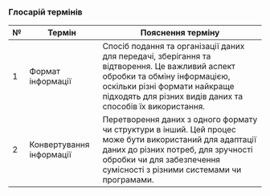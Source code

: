 ### Глосарій термінів
| № | Термін                    	 | Пояснення терміну                                                                                                          	|
|---|-------------------------------|-------------------------------------------------------------------------------------------------------------------------------|
| 1 | Формат інформації         	| Спосіб подання та організації даних для передачі, зберігання та відтворення. Це важливий аспект обробки та обміну інформацією, оскільки різні формати найкраще підходять для різних видів даних та способів їх використання.   |
| 2 | Конвертування інформації  	| Перетворення даних з одного формату чи структури в інший. Цей процес може бути використаний для адаптації даних до різних потреб, для зручності обробки чи для забезпечення сумісності з різними системами чи програмами.     	|  |
